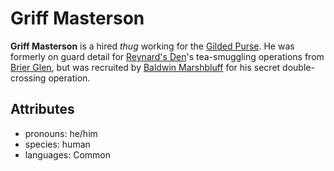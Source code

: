 # Griff Masterson

**Griff Masterson** is a hired _thug_ working for the [Gilded Purse](../../../organizations/gilded-purse.md). He was formerly on guard detail for [Reynard's Den](../../../organizations/reynards-den.md)'s tea-smuggling operations from [Brier Glen](../brier-glen.md), but was recruited by [Baldwin Marshbluff](baldwin-marshbluff.md) for his secret double-crossing operation.

## Attributes

- pronouns: he/him
- species: human
- languages: Common
